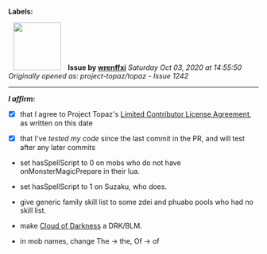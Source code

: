 **Labels:**



<a href="https://github.com/wrenffxi"><img src="https://avatars1.githubusercontent.com/u/21246949?v=4" width="96" height="96" hspace="10"></img></a> **Issue by [wrenffxi](https://github.com/wrenffxi)**
_Saturday Oct 03, 2020 at 14:55:50_
_Originally opened as: project-topaz/topaz - Issue 1242_

----

<!-- place 'x' mark between square [] brackets to affirm: -->
**_I affirm:_**
- [x] that I agree to Project Topaz's [Limited Contributor License Agreement](http://project-topaz.com/blob/release/CONTRIBUTOR_AGREEMENT.md), as written on this date
- [x] that I've _tested my code_ since the last commit in the PR, and will test after any later commits

* set hasSpellScript to 0 on mobs who do not have onMonsterMagicPrepare in their lua.
* set hasSpellScript to 1 on Suzaku, who does.
* give generic family skill list to some zdei and phuabo pools who had no skill list.
* make [Cloud of Darkness](https://ffxiclopedia.fandom.com/wiki/Cloud_of_Darkness) a DRK/BLM.
* in mob names, change The -> the, Of -> of
